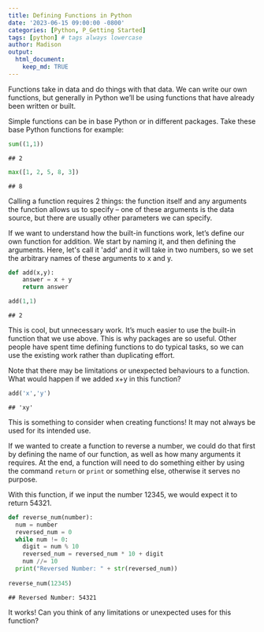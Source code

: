 ```yaml
---
title: Defining Functions in Python
date: '2023-06-15 09:00:00 -0800'
categories: [Python, P_Getting Started]
tags: [python] # tags always lowercase
author: Madison
output: 
  html_document:
    keep_md: TRUE
---
```


Functions take in data and do things with that data. We can write our own functions, but generally in Python we’ll be using functions that have already been written or built. 

Simple functions can be in base Python or in different packages. Take these base Python functions for example:


``` python
sum((1,1))
```

```
## 2
```



``` python
max([1, 2, 5, 8, 3])
```

```
## 8
```

Calling a function requires 2 things: the function itself and any arguments the function allows us to specify – one of these arguments is the data source, but there are usually other parameters we can specify.

If we want to understand how the built-in functions work, let’s define our own function for addition. We start by naming it, and then defining the arguments. Here, let's call it 'add' and it will take in two numbers, so we set the arbitrary names of these arguments to x and y.


``` python
def add(x,y):
    answer = x + y
    return answer

add(1,1)
```

```
## 2
```

This is cool, but unnecessary work. It’s much easier to use the built-in function that we use above. This is why packages are so useful. Other people have spent time defining functions to do typical tasks, so we can use the existing work rather than duplicating effort. 

Note that there may be limitations or unexpected behaviours to a function. What would happen if we added x+y in this function?


``` python
add('x','y')
```

```
## 'xy'
```

This is something to consider when creating functions! It may not always be used for its intended use.

If we wanted to create a function to reverse a number, we could do that first by defining the name of our function, as well as how many arguments it requires. At the end, a function will need to do something either by using the command `return` or `print` or something else, otherwise it serves no purpose.

With this function, if we input the number 12345, we would expect it to return 54321.


``` python
def reverse_num(number):
  num = number
  reversed_num = 0
  while num != 0:
    digit = num % 10
    reversed_num = reversed_num * 10 + digit
    num //= 10
  print("Reversed Number: " + str(reversed_num))
  
reverse_num(12345)
```

```
## Reversed Number: 54321
```

It works! Can you think of any limitations or unexpected uses for this function?
